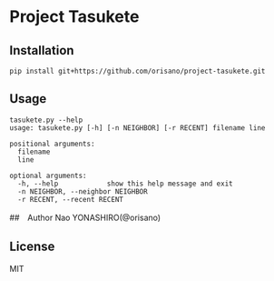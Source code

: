 # Project Tasukete
## Installation
```pip install git+https://github.com/orisano/project-tasukete.git```

## Usage
```
tasukete.py --help
usage: tasukete.py [-h] [-n NEIGHBOR] [-r RECENT] filename line

positional arguments:
  filename
  line

optional arguments:
  -h, --help            show this help message and exit
  -n NEIGHBOR, --neighbor NEIGHBOR
  -r RECENT, --recent RECENT

```

##　Author
Nao YONASHIRO(@orisano)

## License
MIT
